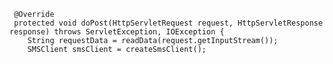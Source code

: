 	 @Override
     protected void doPost(HttpServletRequest request, HttpServletResponse response) throws ServletException, IOException {
        String requestData = readData(request.getInputStream());
        SMSClient smsClient = createSmsClient();
